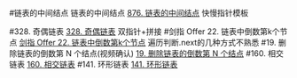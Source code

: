 #链表的中间结点
链表的中间结点
[876. 链表的中间结点](https://leetcode-cn.com/problems/middle-of-the-linked-list/)
快慢指针模板

#328. 奇偶链表
[328. 奇偶链表](https://leetcode-cn.com/problems/odd-even-linked-list/)
双指针+拼接
#剑指 Offer 22. 链表中倒数第k个节点
[剑指 Offer 22. 链表中倒数第k个节点](https://leetcode-cn.com/problems/lian-biao-zhong-dao-shu-di-kge-jie-dian-lcof/)
遍历判断.next的几种方式不熟悉
#19. 删除链表的倒数第 N 个结点(视频确认)
[19. 删除链表的倒数第 N 个结点](https://leetcode-cn.com/problems/remove-nth-node-from-end-of-list/)
#160. 相交链表
[160. 相交链表](https://leetcode-cn.com/problems/intersection-of-two-linked-lists/)
#141. 环形链表
[141. 环形链表](https://leetcode-cn.com/problems/linked-list-cycle/)
